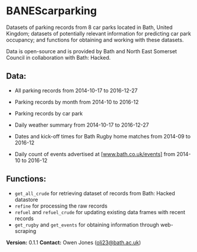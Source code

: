 # BANEScarparking

Datasets of parking records from 8 car parks located in Bath, United Kingdom; datasets of potentially relevant information for predicting car park occupancy; and functions for obtaining and working with these datasets.

Data is open-source and is provided by Bath and North East Somerset Council in collaboration with Bath: Hacked.

## Data:

* All parking records from 2014-10-17 to 2016-12-27
* Parking records by month from 2014-10 to 2016-12
* Parking records by car park

* Daily weather summary from 2014-10-17 to 2016-12-27
* Dates and kick-off times for Bath Rugby home matches from 2014-09 to 2016-12
* Daily count of events advertised at [www.bath.co.uk/events] from 2014-10 to 2016-12

## Functions:

* `get_all_crude` for retrieving dataset of records from Bath: Hacked datastore
* `refine` for processing the raw records
* `refuel` and `refuel_crude` for updating existing data frames with recent records
* `get_rugby` and `get_events` for obtaining information through web-scraping


**Version:** 0.1.1
**Contact:** Owen Jones (olj23@bath.ac.uk)
